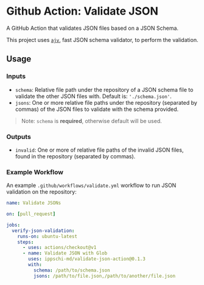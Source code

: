 # Github Action: Validate JSON
A GitHub Action that validates JSON files based on a JSON Schema.

This project uses [`ajv`](https://github.com/epoberezkin/ajv), fast JSON schema validator, to perform the validation. 

## Usage

### Inputs

- `schema`: Relative file path under the repository of a JSON schema file to validate the other JSON files with. Default is: `'./schema.json'`.
- `jsons`: One or more relative file paths under the repository (separated by commas) of the JSON files to validate with the schema provided.

> Note: `schema` is **required**, otherwise default will be used.

### Outputs

- `invalid`: One or more of relative file paths of the invalid JSON files, found in the repository (separated by commas).

### Example Workflow

An example `.github/workflows/validate.yml` workflow to run JSON validation on the repository: 

```yaml
name: Validate JSONs

on: [pull_request]

jobs:
  verify-json-validation:
    runs-on: ubuntu-latest
    steps:
      - uses: actions/checkout@v1
      - name: Validate JSON with Glob
        uses: ippschi-md/validate-json-action@0.1.3
        with:
          schema: /path/to/schema.json
          jsons: /path/to/file.json,/path/to/another/file.json
```


